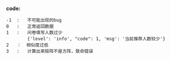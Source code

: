 **code:**

    -1  :   不可能出现的bug
    0   :   正常返回数据
    1   :   问卷填写人数过少
            {'level': 'info', "code": 1, 'msg': '当前推荐人数较少'}
    2   ：  相似度过低
    3   :   计算出来矩阵不是方阵，致命错误
    
    
    